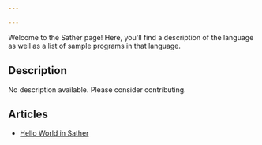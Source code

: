 ```yaml
---

---
```


Welcome to the Sather page! Here, you'll find a description of the language as well as a list of sample programs in that language.

## Description

No description available. Please consider contributing.

## Articles

- [Hello World in Sather](https://sampleprograms.io/projects/hello-world/sather)
